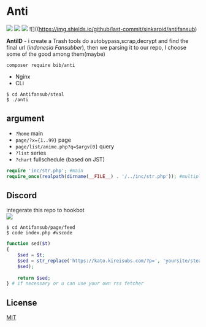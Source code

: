 # Anti
![](https://img.shields.io/badge/codename-kato-hotpink) ![](https://img.shields.io/badge/php-%3E%3D5.3.9-blue.svg) ![](https://img.shields.io/pypi/pyversions/3) ![]((https://img.shields.io/github/last-commit/sinkaroid/antifansub)  

**AntiID** - i create a Trash tools do autobypass,scrap,decrypt and find the final url (*indonesia Fansubber*), then we parsing it to our repo, I choose some of the good among them(maybe)  

`composer require bib/anti`  

* Nginx 
* CLi  

```
$ cd Antifansub/steal  
$ ./anti
```  

## argument  
- `?home` main  
- `page/?x={1..99}` page  
- `page/list/anime.php?q=$argv[0]` query  
- `?list` series
- `?chart` fullschedule (based on JST)  


```php
require 'inc/str.php'; #main
require_once(realpath(dirname(__FILE__) . '/../inc/str.php')); #multiple pagecontent

```  

## Discord
integerate this repo to hookbot  
![](https://1.bp.blogspot.com/-g8H_KN6i_E0/XWENevaokLI/AAAAAAAAJqE/6Ri4bWy5oHENFyNI27FE_aXVYf5T_8TsgCLcBGAs/s1600/Screenshot_105.png)

```
$ cd Antifansub/page/feed  
$ code index.php #vscode  
```  
```php
function sed($t)
{
    $sed = $t;
    $sed = str_replace('https://kato.kireisubs.com/?p=', 'yoursite/steal/?id=',    
	$sed);
	
    return $sed;
} # if necessary or u can use your own rss fetcher
```
## License
[MIT](https://choosealicense.com/licenses/mit/)
